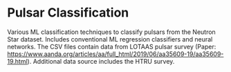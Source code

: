 # Pulsar Classification

Various ML classification techniques to classify pulsars from the Neutron Star dataset. Includes conventional ML regression classifiers and neural networks. The CSV files contain data from LOTAAS pulsar survey (Paper: https://www.aanda.org/articles/aa/full_html/2019/06/aa35609-19/aa35609-19.html). Additional data source includes the HTRU survey. 
